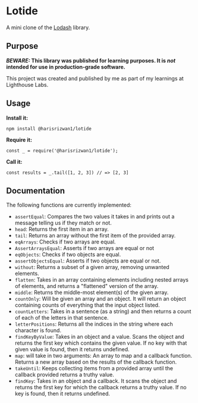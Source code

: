 # Lotide

A mini clone of the [Lodash](https://lodash.com) library.

## Purpose

**_BEWARE:_ This library was published for learning purposes. It is _not_ intended for use in production-grade software.**

This project was created and published by me as part of my learnings at Lighthouse Labs. 

## Usage

**Install it:**

`npm install @harisrizwan1/lotide`

**Require it:**

`const _ = require('@harisrizwan1/lotide');`

**Call it:**

`const results = _.tail([1, 2, 3]) // => [2, 3]`

## Documentation

The following functions are currently implemented:

* `assertEqual`: Compares the two values it takes in and prints out a message telling us if they match or not.
* `head`: Returns the first item in an array.
* `tail`: Returns an array without the first item of the provided array.
* `eqArrays`: Checks if two arrays are equal.
* `AssertArraysEqual`: Asserts if two arrays are equal or not
* `eqObjects`: Checks if two objects are equal.
* `assertObjectsEqual`: Asserts if two objects are equal or not.
* `without`: Returns a subset of a given array, removing unwanted elements.
* `flatten`: Takes in an array containing elements including nested arrays of elements, and returns a "flattened" version of the array.
* `middle`: Returns the middle-most element(s) of the given array.
* `countOnly`: Will be given an array and an object. It will return an object containing counts of everything that the input object listed.
* `countLetters`: Takes in a sentence (as a string) and then returns a count of each of the letters in that sentence.
* `letterPositions`: Returns all the indices in the string where each character is found.
* `findKeyByValue`: Takes in an object and a value. Scans the object and returns the first key which contains the given value. If no key with that given value is found, then it returns undefined.
* `map`: will take in two arguments: An array to map and a callback function. Returns a new array based on the results of the callback function.
* `takeUntil`: Keeps collecting items from a provided array until the callback provided returns a truthy value.
* `findKey`: Takes in an object and a callback. It scans the object and returns the first key for which the callback returns a truthy value. If no key is found, then it returns undefined.
